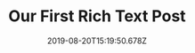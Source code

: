 ---
updated: "2019-08-20T15:19:50.678Z"
createdAt: "2019-08-20T15:19:50.678Z"
date: "2019-08-20T15:19:50.678Z"
title: "Our First Rich Text Post"
slug: "our-first-rich-text-post"
featuredImage:
  assetType: "image/jpeg"
  url: "//images.ctfassets.net/6fc4s4k6v9co/4up9JEFDVOMp1zLOqbAbRN/0054a3bbfc0c5cf4ae172c6957b5b42c/photo-1533227268428-f9ed0900fb3b"
  title: "Man in Red Shirt"
  description: "Man in red shirt excited because he was able to use port his rich text fields over to Hugo."
  width: 1779
  height: 1539
tags:
  - "hugo"
  - "rich text"
  - "example site"
mainContent:
  - data: {}
    content:
      - data: {}
        marks: []
        value: "Id quaeris, inquam, in quo, utrum respondero, verses te huc atque illuc necesse est."
        nodeType: "text"
    nodeType: "heading-1"
  - data: {}
    content:
      - data: {}
        marks: []
        value: "Lorem ipsum dolor sit amet, consectetur adipiscing elit. Sed nimis multa. Item de contrariis, a quibus ad genera formasque generum venerunt. Duo Reges: constructio interrete. Quonam, inquit, modo? Nam si beatus umquam fuisset, beatam vitam usque ad illum a Cyro extructum rogum pertulisset. Est enim effectrix multarum et magnarum voluptatum."
        nodeType: "text"
    nodeType: "paragraph"
  - data: {}
    content:
      - data: {}
        marks:
          - "code"
        value: "Nobis aliter videtur, recte secusne, postea;"
        nodeType: "text"
      - data: {}
        marks: []
        value: " "
        nodeType: "text"
      - data: {}
        marks:
          - "italic"
        value: "Cur post Tarentum ad Archytam?"
        nodeType: "text"
      - data: {}
        marks: []
        value: " Inquit, dasne adolescenti veniam? Quo tandem modo? "
        nodeType: "text"
      - data: {}
        marks:
          - "bold"
        value: "Illi enim inter se dissentiunt."
        nodeType: "text"
    nodeType: "paragraph"
  - data: {}
    content:
      - data: {}
        marks: []
        value: "Bestiarum vero nullum iudicium puto. Nam memini etiam quae nolo, oblivisci non possum quae volo. "
        nodeType: "text"
      - data:
          uri: "http://loripsum.net/"
        content:
          - data: {}
            marks: []
            value: "Quae cum dixisset, finem ille."
            nodeType: "text"
        nodeType: "hyperlink"
      - data: {}
        marks: []
        value: " "
        nodeType: "text"
      - data: {}
        marks:
          - "italic"
        value: "Itaque ad tempus ad Pisonem omnes."
        nodeType: "text"
      - data: {}
        marks: []
        value: " Ita fit cum gravior, tum etiam splendidior oratio. Quasi vero, inquit, perpetua oratio rhetorum solum, non etiam philosophorum sit. Duarum enim vitarum nobis erunt instituta capienda. "
        nodeType: "text"
      - data:
          uri: "http://loripsum.net/"
        content:
          - data: {}
            marks: []
            value: "Tibi hoc incredibile, quod beatissimum."
            nodeType: "text"
        nodeType: "hyperlink"
      - data: {}
        marks: []
        value: " Dat enim intervalla et relaxat. Quare attende, quaeso."
        nodeType: "text"
    nodeType: "paragraph"
  - data: {}
    content:
      - data: {}
        content:
          - data: {}
            content:
              - data: {}
                marks: []
                value: "Quid, cum fictas fabulas, e quibus utilitas nulla elici potest, cum voluptate legimus?"
                nodeType: "text"
            nodeType: "paragraph"
        nodeType: "list-item"
      - data: {}
        content:
          - data: {}
            content:
              - data: {}
                marks: []
                value: "Atque adhuc ea dixi, causa cur Zenoni non fuisset, quam ob rem a superiorum auctoritate discederet."
                nodeType: "text"
            nodeType: "paragraph"
        nodeType: "list-item"
      - data: {}
        content:
          - data: {}
            content:
              - data: {}
                marks: []
                value: "Sed haec ab Antiocho, familiari nostro, dicuntur multo melius et fortius, quam a Stasea dicebantur."
                nodeType: "text"
            nodeType: "paragraph"
        nodeType: "list-item"
      - data: {}
        content:
          - data: {}
            content:
              - data: {}
                marks: []
                value: "Multoque hoc melius nos veriusque quam Stoici."
                nodeType: "text"
            nodeType: "paragraph"
        nodeType: "list-item"
    nodeType: "unordered-list"
  - data: {}
    content:
      - data: {}
        marks: []
        value: "Huic Epicurus praecentet, si potest, cui e viperino morsu\nvenae viscerum Veneno inbutae taetros cruciatus cient! Sic\nEpicurus: Philocteta, st! brevis dolor.\n\nHic ego: Etsi facit hic quidem, inquam, Piso, ut vides, ea,\nquae praecipis, tamen mihi grata hortatio tua est.\n"
        nodeType: "text"
    nodeType: "paragraph"
  - data: {}
    content:
      - data: {}
        content:
          - data: {}
            content:
              - data: {}
                marks: []
                value: "Te ipsum, dignissimum maioribus tuis, voluptasne induxit, ut adolescentulus eriperes P."
                nodeType: "text"
            nodeType: "paragraph"
        nodeType: "list-item"
      - data: {}
        content:
          - data: {}
            content:
              - data: {}
                marks: []
                value: "Ergo illi intellegunt quid Epicurus dicat, ego non intellego?"
                nodeType: "text"
            nodeType: "paragraph"
        nodeType: "list-item"
      - data: {}
        content:
          - data: {}
            content:
              - data: {}
                marks: []
                value: "Incommoda autem et commoda-ita enim estmata et dustmata appello-communia esse voluerunt, paria noluerunt."
                nodeType: "text"
            nodeType: "paragraph"
        nodeType: "list-item"
      - data: {}
        content:
          - data: {}
            content:
              - data: {}
                marks: []
                value: "At ego quem huic anteponam non audeo dicere;"
                nodeType: "text"
            nodeType: "paragraph"
        nodeType: "list-item"
    nodeType: "ordered-list"
  - data: {}
    content:
      - data: {}
        marks: []
        value: "Quicquid porro animo cernimus, id omne oritur a sensibus; Quis istum dolorem timet? "
        nodeType: "text"
      - data: {}
        marks:
          - "italic"
        value: "Quis istud, quaeso, nesciebat?"
        nodeType: "text"
      - data: {}
        marks: []
        value: " Vide igitur ne non debeas verbis nostris uti, sententiis tuis. Et quae per vim oblatum stuprum volontaria morte lueret inventa est et qui interficeret filiam, ne stupraretur. Nobis aliter videtur, recte secusne, postea; Non quam nostram quidem, inquit Pomponius iocans; "
        nodeType: "text"
      - data:
          uri: "http://loripsum.net/"
        content:
          - data: {}
            marks: []
            value: "Tria genera bonorum;"
            nodeType: "text"
        nodeType: "hyperlink"
      - data: {}
        marks: []
        value: " Quae diligentissime contra Aristonem dicuntur a Chryippo."
        nodeType: "text"
    nodeType: "paragraph"
  - data: {}
    content:
      - data: {}
        marks: []
        value: "Eadem fortitudinis ratio reperietur. Solum praeterea formosum, solum liberum, solum civem, stultost; Bonum negas esse divitias, praeposìtum esse dicis?"
        nodeType: "text"
    nodeType: "paragraph"
  - data: {}
    content:
      - data: {}
        marks: []
        value: "Eam tum adesse, cum dolor omnis absit; "
        nodeType: "text"
      - data:
          uri: "http://loripsum.net/"
        content:
          - data: {}
            marks: []
            value: "Quonam modo?"
            nodeType: "text"
        nodeType: "hyperlink"
      - data: {}
        marks: []
        value: " Ne in odium veniam, si amicum destitero tueri. Si enim ad populum me vocas, eum."
        nodeType: "text"
    nodeType: "paragraph"
content_plaintext: "Id quaeris, inquam, in quo, utrum respondero, verses te huc atque illuc necesse est. Lorem ipsum dolor sit amet, consectetur adipiscing elit. Sed nimis multa. Item de contrariis, a quibus ad genera formasque generum venerunt. Duo Reges: constructio interrete. Quonam, inquit, modo? Nam si beatus umquam fuisset, beatam vitam usque ad illum a Cyro extructum rogum pertulisset. Est enim effectrix multarum et magnarum voluptatum. Nobis aliter videtur, recte secusne, postea; Cur post Tarentum ad Archytam? Inquit, dasne adolescenti veniam? Quo tandem modo? Illi enim inter se dissentiunt. Bestiarum vero nullum iudicium puto. Nam memini etiam quae nolo, oblivisci non possum quae volo. Quae cum dixisset, finem ille. Itaque ad tempus ad Pisonem omnes. Ita fit cum gravior, tum etiam splendidior oratio. Quasi vero, inquit, perpetua oratio rhetorum solum, non etiam philosophorum sit. Duarum enim vitarum nobis erunt instituta capienda. Tibi hoc incredibile, quod beatissimum. Dat enim intervalla et relaxat. Quare attende, quaeso. Quid, cum fictas fabulas, e quibus utilitas nulla elici potest, cum voluptate legimus? Atque adhuc ea dixi, causa cur Zenoni non fuisset, quam ob rem a superiorum auctoritate discederet. Sed haec ab Antiocho, familiari nostro, dicuntur multo melius et fortius, quam a Stasea dicebantur. Multoque hoc melius nos veriusque quam Stoici. Huic Epicurus praecentet, si potest, cui e viperino morsu\nvenae viscerum Veneno inbutae taetros cruciatus cient! Sic\nEpicurus: Philocteta, st! brevis dolor.\n\nHic ego: Etsi facit hic quidem, inquam, Piso, ut vides, ea,\nquae praecipis, tamen mihi grata hortatio tua est.\n Te ipsum, dignissimum maioribus tuis, voluptasne induxit, ut adolescentulus eriperes P. Ergo illi intellegunt quid Epicurus dicat, ego non intellego? Incommoda autem et commoda-ita enim estmata et dustmata appello-communia esse voluerunt, paria noluerunt. At ego quem huic anteponam non audeo dicere; Quicquid porro animo cernimus, id omne oritur a sensibus; Quis istum dolorem timet? Quis istud, quaeso, nesciebat? Vide igitur ne non debeas verbis nostris uti, sententiis tuis. Et quae per vim oblatum stuprum volontaria morte lueret inventa est et qui interficeret filiam, ne stupraretur. Nobis aliter videtur, recte secusne, postea; Non quam nostram quidem, inquit Pomponius iocans; Tria genera bonorum; Quae diligentissime contra Aristonem dicuntur a Chryippo. Eadem fortitudinis ratio reperietur. Solum praeterea formosum, solum liberum, solum civem, stultost; Bonum negas esse divitias, praeposìtum esse dicis? Eam tum adesse, cum dolor omnis absit; Quonam modo? Ne in odium veniam, si amicum destitero tueri. Si enim ad populum me vocas, eum."
---